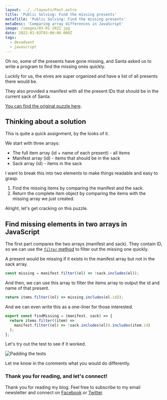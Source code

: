 ```yaml
---
layout: ../../layouts/Post.astro
title: 'Public Solving: Find the missing presents'
metaTitle: 'Public Solving: Find the missing presents'
metaDesc: 'Comparing array differences in JavaScript'
image: /images/03-01-2022.jpg
date: 2022-01-03T03:00:00.000Z
tags:
  - devadvent
  - javascript
---
```


Oh no, some of the presents have gone missing, and Santa asked us to write a program to find the missing ones quickly.

Luckily for us, the elves are super organized and have a list of all presents there would be.

They also provided a manifest with all the present IDs that should be in the current sack of Santa.

[You can find the original puzzle here](https://github.com/devadvent/puzzle-23).

## Thinking about a solution

This is quite a quick assignment, by the looks of it.

We start with three arrays:

- The full item array (id + name of each present) - all items
- Manifest array (id) - items that should be in the sack
- Sack array (id) - items in the sack

I want to break this into two elements to make things readable and easy to grasp.

1. Find the missing items by comparing the manifest and the sack.
2. Return the complete item object by comparing the items with the missing array we just created.

Alright, let's get cracking on this puzzle.

## Find missing elements in two arrays in JavaScript

The first part compares the two arrays (manifest and sack).
They contain ID, so we can use the [`filter` method](https://daily-dev-tips.com/posts/javascript-filter-method/) to filter out the missing one quickly.

A present would be missing if it exists in the manifest array but not in the sack array.

```js
const missing = manifest.filter((el) => !sack.includes(el));
```

And then, we can use this array to filter the items array to output the id and name of that present.

```js
return items.filter((el) => missing.includes(el.id));
```

And we can even write this as a one-liner for those interested.

```js
export const findMissing = (manifest, sack) => {
  return items.filter((item) =>
    manifest.filter((el) => !sack.includes(el)).includes(item.id)
  );
};
```

Let's try out the test to see if it worked.

![Padding the tests](https://cdn.hashnode.com/res/hashnode/image/upload/v1640319298526/1es-AQgEE.png)

Let me know in the comments what you would do differently.

### Thank you for reading, and let's connect!

Thank you for reading my blog. Feel free to subscribe to my email newsletter and connect on [Facebook](https://www.facebook.com/DailyDevTipsBlog) or [Twitter](https://twitter.com/DailyDevTips1)
